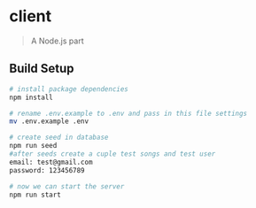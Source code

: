 # client

> A Node.js part

## Build Setup

``` bash
# install package dependencies
npm install

# rename .env.example to .env and pass in this file settings
mv .env.example .env

# create seed in database
npm run seed
#after seeds create a cuple test songs and test user 
email: test@gmail.com
password: 123456789

# now we can start the server
npm run start
```

